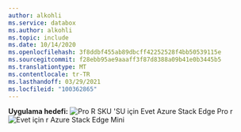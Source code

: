 ```yaml
---
author: alkohli
ms.service: databox
ms.author: alkohli
ms.topic: include
ms.date: 10/14/2020
ms.openlocfilehash: 3f8ddbf455ab89dbcff42252528f4bb50539115e
ms.sourcegitcommit: f28ebb95ae9aaaff3f87d8388a09b41e0b3445b5
ms.translationtype: MT
ms.contentlocale: tr-TR
ms.lasthandoff: 03/29/2021
ms.locfileid: "100362865"
---
```

**Uygulama hedefi:** ![ Pro R SKU 'SU için Evet ](media\azure-stack-edge-applies-to-skus\yes.png) Azure Stack Edge Pro r ![ Evet için r ](media\azure-stack-edge-applies-to-skus\yes.png) Azure Stack Edge Mini &nbsp; &nbsp; &nbsp; &nbsp; &nbsp; &nbsp; &nbsp; &nbsp; &nbsp; &nbsp; &nbsp; &nbsp; &nbsp;&nbsp;  &nbsp;
